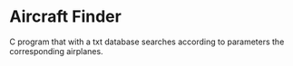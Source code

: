 # Aircraft Finder
C program that with a txt database searches according to parameters the corresponding airplanes.
